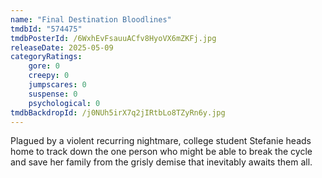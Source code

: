 ```yaml
---
name: "Final Destination Bloodlines"
tmdbId: "574475"
tmdbPosterId: /6WxhEvFsauuACfv8HyoVX6mZKFj.jpg
releaseDate: 2025-05-09
categoryRatings:
    gore: 0
    creepy: 0
    jumpscares: 0
    suspense: 0
    psychological: 0
tmdbBackdropId: /j0NUh5irX7q2jIRtbLo8TZyRn6y.jpg
---
```

Plagued by a violent recurring nightmare, college student Stefanie heads home to track down the one person who might be able to break the cycle and save her family from the grisly demise that inevitably awaits them all.
